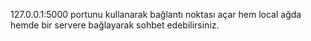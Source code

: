 127.0.0.1:5000 portunu kullanarak bağlantı noktası açar hem local ağda hemde bir servere bağlayarak sohbet edebilirsiniz.
